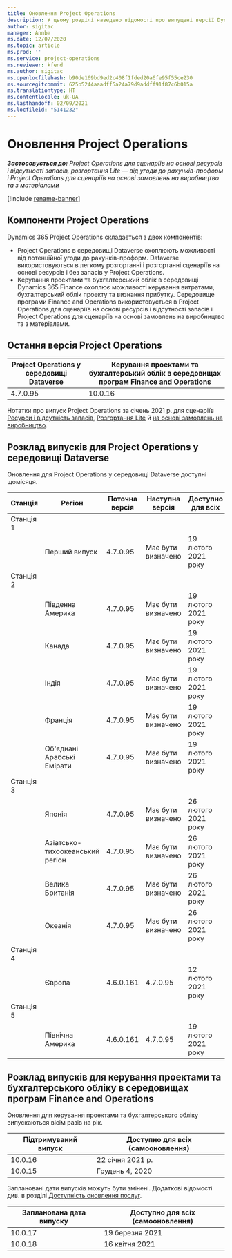 ```yaml
---
title: Оновлення Project Operations
description: У цьому розділі наведено відомості про випущені версії Dynamics 365 Project Operations.
author: sigitac
manager: Annbe
ms.date: 12/07/2020
ms.topic: article
ms.prod: ''
ms.service: project-operations
ms.reviewer: kfend
ms.author: sigitac
ms.openlocfilehash: b90de169bd9ed2c408f1fded20a6fe95f55ce230
ms.sourcegitcommit: 625b5244aaadff5a24a79d9addff91f87c6b015a
ms.translationtype: HT
ms.contentlocale: uk-UA
ms.lasthandoff: 02/09/2021
ms.locfileid: "5141232"
---
```

# <a name="project-operations-updates"></a>Оновлення Project Operations

_**Застосовується до:** Project Operations для сценаріїв на основі ресурсів і відсутності запасів, розгортання Lite — від угоди до рахунків-проформ і Project Operations для сценаріїв на основі замовлень на виробництво та з матеріалами_

[!include [rename-banner](~/includes/cc-data-platform-banner.md)]

## <a name="project-operations-components"></a>Компоненти Project Operations

Dynamics 365 Project Operations складається з двох компонентів:

- Project Operations в середовищі Dataverse охоплюють можливості від потенційної угоди до рахунків-проформ. Dataverse використовуються в легкому розгортанні і розгортанні сценаріїв на основі ресурсів і без запасів у Project Operations.
- Керування проектами та бухгалтерський облік в середовищі Dynamics 365 Finance охоплює можливості керування витратами, бухгалтерський облік проекту та визнання прибутку. Середовище програми Finance and Operations використовується в Project Operations для сценаріїв на основі ресурсів і відсутності запасів і Project Operations для сценаріїв на основі замовлень на виробництво та з матеріалами.

## <a name="project-operations-latest-version"></a>Остання версія Project Operations

| Project Operations у середовищі Dataverse | Керування проектами та бухгалтерський облік в середовищах програм Finance and Operations |
| --- | --- |
| 4.7.0.95 | 10.0.16 |

Нотатки про випуск Project Operations за січень 2021 р. для сценаріїв [Ресурси і відсутність запасів](whats-new-feb-2021-resource-based.md), [Розгортання Lite](../pro/whats-new/whats-new-feb-2021-lite.md) й [на основі замовлень на виробництво](../prod-pma/whats-new/whats-new-jan-2021-stocked.md).

## <a name="release-schedule-for-project-operations-on-dataverse-environment"></a>Розклад випусків для Project Operations у середовищі Dataverse

Оновлення для Project Operations у середовищі Dataverse доступні щомісяця. 

| Станція   | Регіон        | Поточна версія | Наступна версія | Доступно для всіх |
|-----------|---------------|-----------------|--------------|---------------------|
| Станція 1 |   &nbsp;      |    &nbsp;       | &nbsp;       |      &nbsp;         |
|   &nbsp;  | Перший випуск |  4.7.0.95       | Має бути визначено     | 19 лютого 2021 року           |
| Станція 2 |   &nbsp;      |    &nbsp;       | &nbsp;       |      &nbsp;         |
|   &nbsp;  | Південна Америка |  4.7.0.95       | Має бути визначено     | 19 лютого 2021 року           |
|    &nbsp; | Канада        |  4.7.0.95       | Має бути визначено     | 19 лютого 2021 року           |
|   &nbsp;  | Індія         |  4.7.0.95       | Має бути визначено     | 19 лютого 2021 року           |
|   &nbsp;  | Франція         |  4.7.0.95       | Має бути визначено     | 19 лютого 2021 року           |
|   &nbsp;  | Об'єднані Арабські Емірати         |  4.7.0.95       | Має бути визначено     | 19 лютого 2021 року           |
| Станція 3  |      &nbsp;   |     &nbsp;      |     &nbsp;   |      &nbsp;         |
|   &nbsp;  | Японія         |  4.7.0.95       | Має бути визначено     | 26 лютого 2021 року           |
|   &nbsp;  | Азіатсько-тихоокеанський регіон  |  4.7.0.95       | Має бути визначено     | 26 лютого 2021 року           |
|   &nbsp;  | Велика Британія |  4.7.0.95       | Має бути визначено     | 26 лютого 2021 року           |
|   &nbsp;  | Океанія       |  4.7.0.95       | Має бути визначено     | 26 лютого 2021 року           |
| Станція 4 |     &nbsp;    |     &nbsp;      |     &nbsp;   |      &nbsp;         |
|   &nbsp;  | Європа        |  4.6.0.161       | 4.7.0.95     | 12 лютого 2021 року           |
| Станція 5 |     &nbsp;    |     &nbsp;      |     &nbsp;   |      &nbsp;         |
|   &nbsp;  | Північна Америка |  4.6.0.161       | 4.7.0.95     | 19 лютого 2021 року           |

## <a name="release-schedule-for-project-management-and-accounting-in-the-finance-and-operations-apps-environment"></a>Розклад випусків для керування проектами та бухгалтерського обліку в середовищах програм Finance and Operations

Оновлення для керування проектами та бухгалтерського обліку випускаються вісім разів на рік.

| Підтримуваний випуск | Доступно для всіх (самооновлення) |
| --- | --- |
| 10.0.16 | 22 січня 2021 р. |
| 10.0.15 | Грудень 4, 2020 |


Заплановані дати випусків можуть бути змінені. Додаткові відомості див. в розділі [Доступність оновлення послуг](https://docs.microsoft.com/dynamics365/fin-ops-core/fin-ops/get-started/public-preview-releases?toc=/dynamics365/finance/toc.json).

| Запланована дата випуску | Доступно для всіх (самооновлення) |
| --- | --- |
| 10.0.17 | 19 березня 2021 |
| 10.0.18 | 16 квітня 2021 |
